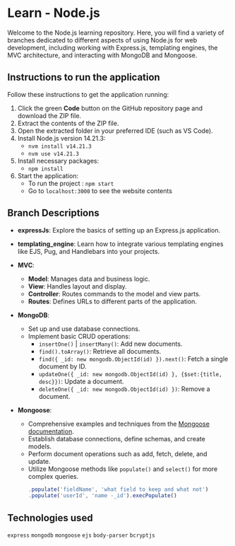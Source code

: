 # Learn - Node.js
Welcome to the Node.js learning repository. Here, you will find a variety of branches dedicated to different aspects of using Node.js for web development, including working with Express.js, templating engines, the MVC architecture, and interacting with MongoDB and Mongoose.


## Instructions to run the application
Follow these instructions to get the application running:
1. Click the green **Code** button on the GitHub repository page and download the ZIP file.
2. Extract the contents of the ZIP file.
3. Open the extracted folder in your preferred IDE (such as VS Code).
4. Install Node.js version 14.21.3:
   - `nvm install v14.21.3`
   - `nvm use v14.21.3`
5. Install necessary packages:
   - `npm install`
6. Start the application:
   - To run the project : `npm start`
   - Go to `localhost:3000` to see the website contents


## Branch Descriptions
- **expressJs**: Explore the basics of setting up an Express.js application.

- **templating_engine**: Learn how to integrate various templating engines like EJS, Pug, and Handlebars into your projects.
- **MVC**:
  - **Model**: Manages data and business logic.
  - **View**: Handles layout and display.
  - **Controller**: Routes commands to the model and view parts.
  - **Routes**: Defines URLs to different parts of the application.
- **MongoDB**:
  - Set up and use database connections.
  - Implement basic CRUD operations:
    - `insertOne()` | `insertMany()`: Add new documents.
    - `find().toArray()`: Retrieve all documents.
    - `find({ _id: new mongodb.ObjectId(id) }).next()`: Fetch a single document by ID.
    - `updateOne({ _id: new mongodb.ObjectId(id) }, {$set:{title, desc}})`: Update a document.
    - `deleteOne({ _id: new mongodb.ObjectId(id) })`: Remove a document.
- **Mongoose**:
  - Comprehensive examples and techniques from the [Mongoose documentation](https://mongoosejs.com/docs/).
  - Establish database connections, define schemas, and create models.
  - Perform document operations such as add, fetch, delete, and update.
  - Utilize Mongoose methods like `populate()` and `select()` for more complex queries.
    ```javascript
    .populate('fieldName', 'what field to keep and what not')
    .populate('userId', 'name -_id').execPopulate()
    ```


## Technologies used
`express` `mongodb` `mongoose` `ejs` `body-parser` `bcryptjs`